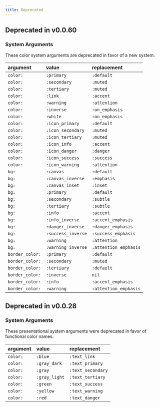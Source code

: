 ```yaml
---
title: Deprecated
---
```


## Deprecated in v0.0.60

### System Arguments

These color system arguments are deprecated in favor of a new system.

| argument | value | replacement |
| :- | :- | :- |
| `color:` | `:primary` | `:default` |
| `color:` | `:secondary` | `:muted` |
| `color:` | `:tertiary` | `:muted` |
| `color:` | `:link` | `:accent` |
| `color:` | `:warning` | `:attention` |
| `color:` | `:inverse` | `:on_emphasis` |
| `color:` | `:white` | `:on_emphasis` |
| `color:` | `:icon_primary` | `:default` |
| `color:` | `:icon_secondary` | `:muted` |
| `color:` | `:icon_tertiary` | `:muted` |
| `color:` | `:icon_info` | `:accent` |
| `color:` | `:icon_danger` | `:danger` |
| `color:` | `:icon_success` | `:success` |
| `color:` | `:icon_warning` | `:attention` |
| `bg:` | `:canvas` | `:default` |
| `bg:` | `:canvas_inverse` | `:emphasis` |
| `bg:` | `:canvas_inset` | `:inset` |
| `bg:` | `:primary` | `:default` |
| `bg:` | `:secondary` | `:subtle` |
| `bg:` | `:tertiary` | `:subtle` |
| `bg:` | `:info` | `:accent` |
| `bg:` | `:info_inverse` | `:accent_emphasis` |
| `bg:` | `:danger_inverse` | `:danger_emphasis` |
| `bg:` | `:success_inverse` | `:success_emphasis` |
| `bg:` | `:warning` | `:attention` |
| `bg:` | `:warning_inverse` | `:attention_emphasis` |
| `border_color:` | `:primary` | `:default` |
| `border_color:` | `:secondary` | `:muted` |
| `border_color:` | `:tertiary` | `:default` |
| `border_color:` | `:inverse` | `nil` |
| `border_color:` | `:info` | `:accent_emphasis` |
| `border_color:` | `:warning` | `:attention_emphasis` |

## Deprecated in v0.0.28

### System Arguments

These presentational system arguments were deprecated in favor of functional color names.

| argument | value | replacement |
| :- | :- | :- |
| `color:` | `:blue` | `:text_link` |
| `color:` | `:gray_dark` | `:text_primary` |
| `color:` | `:gray` | `:text_secondary` |
| `color:` | `:gray_light` | `:text_tertiary` |
| `color:` | `:green` | `:text_success` |
| `color:` | `:yellow` | `:text_warning` |
| `color:` | `:red` | `:text_danger` |
